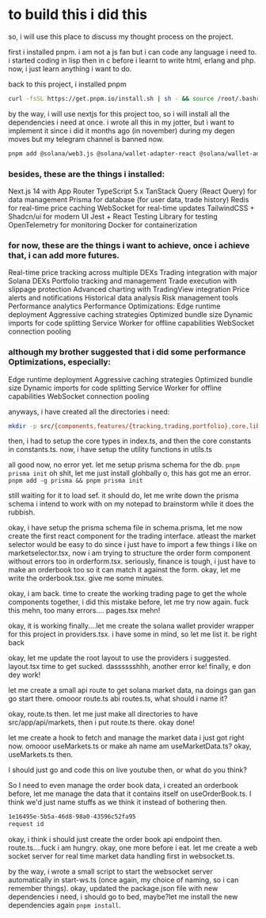 # to build this i did this


so, i will use this place to discuss my thought process on the project. 

first i installed pnpm. i am not a js fan but i can code any language i need to. i started coding in lisp then in c before i learnt to write html, erlang and php. now, i just learn anything i want to do.

back to this project, i installed pnpm

```bash
curl -fsSL https://get.pnpm.io/install.sh | sh - && source /root/.bashrc
```

by the way, i will use nextjs for this project too, so i will install all the dependencies i need at once. i wrote all this in my jotter, but i want to implement it since i did it months ago (in november) during my degen moves but my telegram channel is banned now.

```bash
pnpm add @solana/web3.js @solana/wallet-adapter-react @solana/wallet-adapter-react-ui @solana/wallet-adapter-base @solana/wallet-adapter-wallets @project-serum/serum @project-serum/anchor @tanstack/react-query @trpc/client @trpc/server @trpc/react-query @prisma/client @tremor/react decimal.js trading-vue-js zod ws @radix-ui/react-dialog @radix-ui/react-dropdown-menu @radix-ui/react-toast class-variance-authority clsx tailwind-merge lucide-react && pnpm add -D prisma @types/ws
```

### besides, these are the things i installed:
Next.js 14 with App Router
TypeScript 5.x
TanStack Query (React Query) for data management
Prisma for database (for user data, trade history)
Redis for real-time price caching
WebSocket for real-time updates
TailwindCSS + Shadcn/ui for modern UI
Jest + React Testing Library for testing
OpenTelemetry for monitoring
Docker for containerization

### for now, these are the things i want to achieve, once i achieve that, i can add more futures.

Real-time price tracking across multiple DEXs
Trading integration with major Solana DEXs
Portfolio tracking and management
Trade execution with slippage protection
Advanced charting with TradingView integration
Price alerts and notifications
Historical data analysis
Risk management tools
Performance analytics
Performance Optimizations:
Edge runtime deployment
Aggressive caching strategies
Optimized bundle size
Dynamic imports for code splitting
Service Worker for offline capabilities
WebSocket connection pooling

### although my brother suggested that i did some performance Optimizations, especially:
Edge runtime deployment
Aggressive caching strategies
Optimized bundle size
Dynamic imports for code splitting
Service Worker for offline capabilities
WebSocket connection pooling


anyways, i have created all the directories i need:
```bash
mkdir -p src/{components,features/{tracking,trading,portfolio},core,lib,types} && touch src/types/index.ts src/lib/utils.ts src/core/constants.ts
```

then, i had to setup the core types in index.ts, and then the core constants in constants.ts. now, i have setup the utility functions in utils.ts

all good now, no error yet. let me setup prisma schema for the db. ```pnpm prisma init``` 
oh shit, let me just install glohbally o, this has got me an error. ```pnpm add -g prisma && pnpm prisma init```

still waiting for it to load sef. it should do, let me write down the prisma schema i intend to work with on my notepad to brainstorm while it does the rubbish.

okay, i have setup the prisma schema file in schema.prisma, let me now create the first react component for the trading interface. atleast the market selector would be easy to do since i just have to import a few things i like on marketselector.tsx, now i am trying to structure the order form component without errors too in orderform.tsx. seriously, finance is tough, i just have to make an orderbook too so it can match it against the form. okay, let me write the orderbook.tsx. give me some minutes.

okay, i am back. time to create the working trading page to get the whole components together, i did this mistake before, let me try now again. fuck this mehn, too many errors.... pages.tsx mehn!

okay, it is working finally....let me create the solana wallet provider wrapper for this project in providers.tsx. i have some in mind, so let me list it. be right back

okay, let me update the root layout to use the providers i suggested. layout.tsx time to get sucked. dasssssshhh, another error ke! finally, e don dey work!

let me create a small api route to get solana market data, na doings gan gan go start there. omooor route.ts abi routes.ts, what should i name it?

okay, route.ts then. let me just make all directories to have src/app/api/markets, then i put route.ts there. okay done!

let me create a hook to fetch and manage the market data i just got right now. omooor useMarkets.ts or make ah name am useMarketData.ts? okay, useMarkets.ts then.

I should just go and code this on live youtube then, or what do you think?

So I need to even manage the order book data, i created an orderbook before, let me manage the data that it contains itself on useOrderBook.ts. I think we'd just name stuffs as we think it instead of bothering then.

```bash
1e16495e-5b5a-46d8-98a0-43596c52fa95
request id
```

okay, i think i should just create the order book api endpoint then. route.ts....fuck i am hungry. okay, one more before i eat. let me create a web socket server for real time market data handling first in websocket.ts.

by the way, i wrote a small script to start the websocket server automatically in start-ws.ts (once again, my choice of naming, so i can remember things). okay, updated the package.json file with new dependencies i need, i should go to bed, maybe?let me install the new dependencies again ```pnpm install```.




